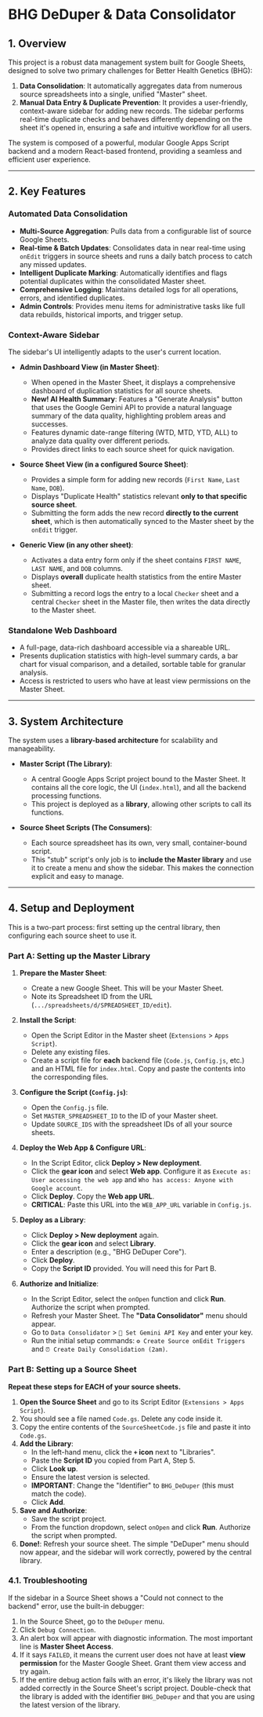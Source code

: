 # BHG DeDuper & Data Consolidator

## 1. Overview

This project is a robust data management system built for Google Sheets, designed to solve two primary challenges for Better Health Genetics (BHG):

1.  **Data Consolidation**: It automatically aggregates data from numerous source spreadsheets into a single, unified "Master" sheet.
2.  **Manual Data Entry & Duplicate Prevention**: It provides a user-friendly, context-aware sidebar for adding new records. The sidebar performs real-time duplicate checks and behaves differently depending on the sheet it's opened in, ensuring a safe and intuitive workflow for all users.

The system is composed of a powerful, modular Google Apps Script backend and a modern React-based frontend, providing a seamless and efficient user experience.

---

## 2. Key Features

### Automated Data Consolidation
- **Multi-Source Aggregation**: Pulls data from a configurable list of source Google Sheets.
- **Real-time & Batch Updates**: Consolidates data in near real-time using `onEdit` triggers in source sheets and runs a daily batch process to catch any missed updates.
- **Intelligent Duplicate Marking**: Automatically identifies and flags potential duplicates within the consolidated Master sheet.
- **Comprehensive Logging**: Maintains detailed logs for all operations, errors, and identified duplicates.
- **Admin Controls**: Provides menu items for administrative tasks like full data rebuilds, historical imports, and trigger setup.

### Context-Aware Sidebar
The sidebar's UI intelligently adapts to the user's current location.

-   **Admin Dashboard View (in Master Sheet)**:
    -   When opened in the Master Sheet, it displays a comprehensive dashboard of duplication statistics for all source sheets.
    -   **New! AI Health Summary**: Features a "Generate Analysis" button that uses the Google Gemini API to provide a natural language summary of the data quality, highlighting problem areas and successes.
    -   Features dynamic date-range filtering (WTD, MTD, YTD, ALL) to analyze data quality over different periods.
    -   Provides direct links to each source sheet for quick navigation.

-   **Source Sheet View (in a configured Source Sheet)**:
    -   Provides a simple form for adding new records (`First Name`, `Last Name`, `DOB`).
    -   Displays "Duplicate Health" statistics relevant **only to that specific source sheet**.
    -   Submitting the form adds the new record **directly to the current sheet**, which is then automatically synced to the Master sheet by the `onEdit` trigger.

-   **Generic View (in any other sheet)**:
    -   Activates a data entry form only if the sheet contains `FIRST NAME`, `LAST NAME`, and `DOB` columns.
    -   Displays **overall** duplicate health statistics from the entire Master sheet.
    -   Submitting a record logs the entry to a local `Checker` sheet and a central `Checker` sheet in the Master file, then writes the data directly to the Master sheet.


### Standalone Web Dashboard
- A full-page, data-rich dashboard accessible via a shareable URL.
- Presents duplication statistics with high-level summary cards, a bar chart for visual comparison, and a detailed, sortable table for granular analysis.
- Access is restricted to users who have at least view permissions on the Master Sheet.

---

## 3. System Architecture

The system uses a **library-based architecture** for scalability and manageability.

-   **Master Script (The Library)**:
    -   A central Google Apps Script project bound to the Master Sheet. It contains all the core logic, the UI (`index.html`), and all the backend processing functions.
    -   This project is deployed as a **library**, allowing other scripts to call its functions.

-   **Source Sheet Scripts (The Consumers)**:
    -   Each source spreadsheet has its own, very small, container-bound script.
    -   This "stub" script's only job is to **include the Master library** and use it to create a menu and show the sidebar. This makes the connection explicit and easy to manage.

---

## 4. Setup and Deployment

This is a two-part process: first setting up the central library, then configuring each source sheet to use it.

### Part A: Setting up the Master Library

1.  **Prepare the Master Sheet**:
    *   Create a new Google Sheet. This will be your Master Sheet.
    *   Note its Spreadsheet ID from the URL (`.../spreadsheets/d/SPREADSHEET_ID/edit`).

2.  **Install the Script**:
    *   Open the Script Editor in the Master sheet (`Extensions` > `Apps Script`).
    *   Delete any existing files.
    *   Create a script file for **each** backend file (`Code.js`, `Config.js`, etc.) and an HTML file for `index.html`. Copy and paste the contents into the corresponding files.

3.  **Configure the Script (`Config.js`)**:
    *   Open the `Config.js` file.
    *   Set `MASTER_SPREADSHEET_ID` to the ID of your Master sheet.
    *   Update `SOURCE_IDS` with the spreadsheet IDs of all your source sheets.

4.  **Deploy the Web App & Configure URL**:
    *   In the Script Editor, click **Deploy > New deployment**.
    *   Click the **gear icon** and select **Web app**. Configure it as `Execute as: User accessing the web app` and `Who has access: Anyone with Google account`.
    *   Click **Deploy**. Copy the **Web app URL**.
    *   **CRITICAL**: Paste this URL into the `WEB_APP_URL` variable in `Config.js`.

5.  **Deploy as a Library**:
    *   Click **Deploy > New deployment** again.
    *   Click the **gear icon** and select **Library**.
    *   Enter a description (e.g., "BHG DeDuper Core").
    *   Click **Deploy**.
    *   Copy the **Script ID** provided. You will need this for Part B.

6.  **Authorize and Initialize**:
    *   In the Script Editor, select the `onOpen` function and click **Run**. Authorize the script when prompted.
    *   Refresh your Master Sheet. The **"Data Consolidator"** menu should appear.
    *   Go to `Data Consolidator` > `🔑 Set Gemini API Key` and enter your key.
    *   Run the initial setup commands: `⚙️ Create Source onEdit Triggers` and `⏰ Create Daily Consolidation (2am)`.

### Part B: Setting up a Source Sheet

**Repeat these steps for EACH of your source sheets.**

1.  **Open the Source Sheet** and go to its Script Editor (`Extensions > Apps Script`).
2.  You should see a file named `Code.gs`. Delete any code inside it.
3.  Copy the entire contents of the `SourceSheetCode.js` file and paste it into `Code.gs`.
4.  **Add the Library**:
    *   In the left-hand menu, click the **`+` icon** next to "Libraries".
    *   Paste the **Script ID** you copied from Part A, Step 5.
    *   Click **Look up**.
    *   Ensure the latest version is selected.
    *   **IMPORTANT**: Change the "Identifier" to `BHG_DeDuper` (this must match the code).
    *   Click **Add**.
5.  **Save and Authorize**:
    *   Save the script project.
    *   From the function dropdown, select `onOpen` and click **Run**. Authorize the script when prompted.
6.  **Done!**: Refresh your source sheet. The simple "DeDuper" menu should now appear, and the sidebar will work correctly, powered by the central library.

### 4.1. Troubleshooting

If the sidebar in a Source Sheet shows a "Could not connect to the backend" error, use the built-in debugger:
1. In the Source Sheet, go to the `DeDuper` menu.
2. Click `Debug Connection`.
3. An alert box will appear with diagnostic information. The most important line is **Master Sheet Access**.
4. If it says `FAILED`, it means the current user does not have at least **view permission** for the Master Google Sheet. Grant them view access and try again.
5. If the entire debug action fails with an error, it's likely the library was not added correctly in the Source Sheet's script project. Double-check that the library is added with the identifier `BHG_DeDuper` and that you are using the latest version of the library.